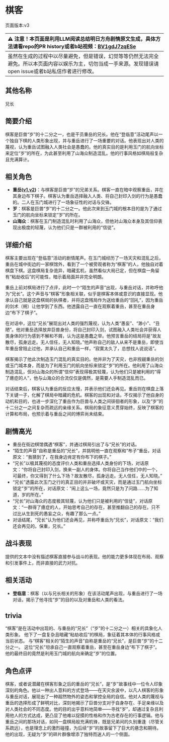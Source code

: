 # 棋客
页面版本:v3
 

| :warning: 注意！本页面是利用LLM阅读总结明日方舟剧情原文生成，具体方法请看repo的PR history或者b站视频：[BV1gdJ7zqESe](https://www.bilibili.com/video/BV1gdJ7zqESe/)         |
|:----------------------------|
| 虽然在生成的过程中以尽量避免，但是错误，幻觉等等仍然无法完全避免。所以本页面内容以娱乐为主，切勿当成一手来源。发现错误请open issue或者b站私信作者进行修改。|



## 其他名称
兄长
## 简要介绍
棋客是巨兽“岁”的十二分之一，也是干员重岳的兄长。他在“登临意”活动尾声以一个独自下棋的人类形象出现，并与重岳进行了一场重要的对话。他表现出对人类的蔑视，认为重岳试图融入人类社会是愚蠢的。他的真实目的是利用玉门的航向坐标来定位“岁”的所在，为此甚至利用了山海众制造混乱。他的行事风格如棋局般复杂且充满算计。
## 相关角色
-   **重岳([v1](../chars/char_2024_chyue.md),[v2](char_2024_chyue.md))**：与棋客是巨兽“岁”的兄弟关系。棋客一直在暗中观察重岳，并在其身边布下棋子。棋客认为重岳选择融入人类、将自己封印入剑的行为是愚蠢的。二人在玉门城进行了一场象征性的对话与交锋。
-   **岁**：棋客是巨兽“岁”的十二分之一。他此次来到玉门城的根本目的是为了通过玉门的航向坐标来锁定“岁”的所在。
-   **山海众**：棋客在玉门制造混乱时利用了山海众，但他对山海众本身及其信仰表现出极度的轻蔑，认为他们只是一群被利用的“信徒”。
## 详细介绍
棋客主要出现在“登临意”活动的剧情尾声。在玉门城经历了一场天灾和混乱之后，重岳在城中街边的一家棋馆外，看到了一个被旁观者称为“棋客”的人，他独自对着棋盘下棋。这盘棋局复杂诡异，暗藏玄机，虽然看似大局已定，但在棋盘一角留有“粘劫收后”的可能性，暗示着局面并非完全明朗。

重岳上前对棋局进行了点评，此时一个“陌生的声音”出现，与重岳对话，并称呼他为“兄长”。这个声音与“棋客”形象相关联，似乎是棋客本体或意识的直接显现。他承认自己就是这盘棋局的执棋者，并将这盘残局作为送给重岳的“回礼”，因为重岳的剑术（朔）让他学到了东西。他透露自己一直在观察着重岳，甚至在重岳身边“布下了棋子”。

在对话中，这位“兄长”展现出对人类的强烈蔑视，认为人类“愚妄”、“渺小”、“丑陋”。他对重岳选择放弃巨兽身份，将自己封印入剑，试图融入人类社会并获得人类身体的行为感到不解和不屑，认为这是愚蠢之举。他预言重岳的结局将是“故友散尽，孤身远走。无人信任，无人知晓。”他声称自己的敌人从来不是重岳，即使当年重岳曾阻止过他，并承认自己和重岳一样，“寂寞太久了，总想找人说说话”。

棋客揭示了他此次制造玉门混乱的真实目的。他并非为了天灾，也非觊觎重岳的剑或玉门城本身，而是为了利用玉门的航向坐标来锁定“岁”的所在。他利用了山海众制造混乱，但对山海众的所谓“信仰”表现得极其轻蔑，认为他们只是被利用的“得了癔症的人”，他与山海众的合流仅仅是偶然，是需要人手制造混乱而已。

对话结束后，棋客认为重岳的反应太慢，并表示他们还会再见。重岳则在棋盘上落下关键一子，化解了棋局中暗藏的危机。棋客的出现和对话，不仅揭示了他自身的动机和目的，也进一步深化了重岳作为巨兽与人类之间徘徊者的形象，以及“岁”的十二分之一之间复杂而疏远的亲缘关系。棋局的象征意义贯穿始终，反映了棋客的计算和布局，也预示着与重岳之间的博弈尚未结束。
## 剧情高光
- 重岳在街边棋馆偶遇“棋客”，并通过棋局引出了与“兄长”的对话。
- “陌生的声音”自称是重岳的“兄长”，并挑明他一直在观察和“布子”重岳，对话原文：“我猜到了，在我身边肯定有你布下的棋子。”
- “兄长”以极其蔑视的态度评价人类和重岳选择人类身份的下场，对话原文：“你将自己封印入剑，换来一副人的身体。你将自己当作他们中的一个，可最终，你又得到了什么下场？故友散尽，孤身远走。无人信任，无人知晓。”
- “兄长”透露此次玉门之行的真正目的并非破坏或天灾，而是通过玉门航向坐标锁定“岁”的所在，对话原文：“闹上这么一场，竟然只是为了问路......为了知道，岁的所在。”
- “兄长”对山海众的态度极其轻蔑，认为他们只是被利用的“信徒”，对话原文：“一群得了癔症的人，开始思考自己的存在，甚至推翻自己的存在。只不过比从生到死的愚妄之众，有趣了那么一点。”
- 对话结尾，“兄长”认为他们还会再见，并称呼重岳为“兄长”，对话原文：“我们还会再见的。保重，兄长。”
## 战斗表现
提供的文本中没有描述棋客直接参与战斗的表现。他的能力更多体现在布局、观察和引发事件上，而非直接的武力对抗。
## 相关活动
-   **登临意**：棋客（以与兄长相关的形象）在该活动尾声出现，与重岳进行了一场对话，揭示了他寻找“岁”的目的以及对重岳和人类的看法。
## trivia
“棋客”是在活动中出现的、与重岳的“兄长”（“岁”的十二分之一）相关的具象化人类形象。
他下了一盘复杂且暗藏“粘劫收后”的棋局，象征着其本体的行事风格或当前状态。
与“棋客”相关的“陌生的声音”自称是重岳的“兄长”，是巨兽“岁”的十二分之一。
这位“兄长”坦承自己一直观察着重岳，甚至在重岳身边“布下了棋子”。
他的最终目的竟然是利用玉门城的航向来确定“岁”的位置。
## 角色点评
棋客，或者说潜藏在棋客形象之后的重岳的“兄长”，是“岁”故事线中一位令人印象深刻的角色。他以一种出人意料的方式登场——在天灾余波中，以凡人棋客的形象与重岳对话，展现出了一种超然物外的姿态和掌控全局的自信。他对人类的蔑视与重岳的选择形成了鲜明对比，深刻地揭示了巨兽分支对于自身存在、手足亲缘以及对人类社会的不同态度。他的目的出乎意料地简单——寻找“岁”，却通过复杂且利用他人的方式达成，更凸显了他难以捉摸的性格和作为古老存在的行事逻辑。他与重岳之间的那场对话，如同一盘棋局般充满机锋，既是兄弟间的久别重逢（尽管关系疏远），也是理念上的激烈碰撞，为后续“岁”的故事留下了巨大的悬念和期待。他的出现，无疑为“岁”的碎片群像增添了独特而迷人的一个侧面。